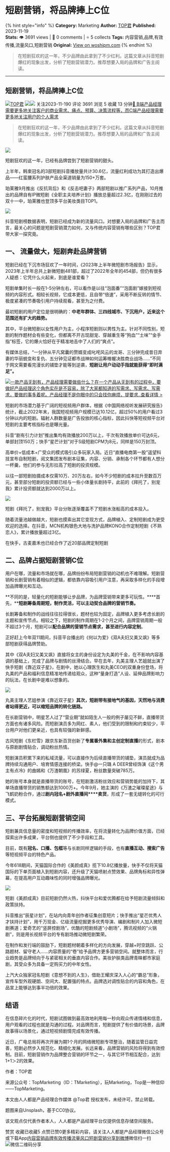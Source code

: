 # 短剧营销，将品牌捧上C位
{% hint style="info" %}
**Category:** Marketing
**Author:** [TOP君](https://www.woshipm.com/u/1079813)
**Published:** 2023-11-19  
**Stats:** 👁️ 3691 views | 💬 0 comments | ⭐ 5 collects
**Tags:** 内容营销,品牌,有效传播,流量风口,短剧营销
**Original:** [View on woshipm.com](https://www.woshipm.com/marketing/5942919.html)
{% endhint %}
> 在短剧狂欢的这一年，不少品牌由此拿到了不少红利。这篇文章从抖音短剧爆红的现象出发，分析了短剧营销潜力。推荐想要入局的品牌和广告主阅读。

---

## 短剧营销，将品牌捧上C位

[![](https://static.woshipm.com/passportAvatar_20211220_155621.jpg?imageView2/1/w/72/h/72/q/100)](https://www.woshipm.com/u/1079813)[TOP君](https://www.woshipm.com/u/1079813) ![](https://static.woshipm.com/tag/1122_1@2x.png)![](https://static.woshipm.com/tag/2105_1@2x.png) 关注2023-11-190 评论 3691 浏览 5 收藏 13 分钟[🔗 B端产品经理需要更多地关注客户的商业需求、痛点、预算、决策流程等，而C端产品经理需要更多地关注用户的个人需求](https://ke.qidianla.com/courses/bcpm)

> 在短剧狂欢的这一年，不少品牌由此拿到了不少红利。这篇文章从抖音短剧爆红的现象出发，分析了短剧营销潜力。推荐想要入局的品牌和广告主阅读。

![](https://image.woshipm.com/2023/04/13/b1b8b7e4-d9ee-11ed-9d7a-00163e0b5ff3.jpg)

短剧狂欢的这一年，已经有品牌尝到了短剧营销的甜头。

上半年，韩束冠名的3部短剧抖音播放量共计30.6亿，流量红利成功为其打造出爆品——红蛮腰系列护肤产品全渠道销量为150+万套。

珀莱雅9月推出《反抗背后》和《反击吧妻子》两部短剧以推广系列产品，10月推出的品牌自有IP微短剧《全职主夫培养计划》播放总量超过2.3亿，在刚刚过去的双十一中，珀莱雅也登顶多平台美妆类目TOP1。

![](https://image.yunyingpai.com/wp/2023/11/l225i1EgMqhZxIBuo4Lp.jpeg)

抖音短剧榜数据表明，短剧已经成为新的流量风口。对想要入局的品牌和广告主而言，最关心的问题是短剧营销潜力如何，又与传统内容营销有哪些区别？TOP君带大家一探究竟。

## 一、 流量做大，短剧奔赴品牌营销

短剧已经在下沉市场狂欢了一年时间，《2023年上半年微短剧市场报告》显示，2023年上半年总共上新微短剧481部，超过了2022年全年的454部，但仍有很多人疑惑：它凭什么火起来，到底是谁爱看？

短剧单集时长一般在1-5分钟左右，可以看作是以往“泡面番”“泡面剧”嫁接到短视频的内容形式。相较长视频，它成本更低，且自带“倍速”，采用不断反转的情节、极度紧凑的节奏吸引用户持续观看，甚至为之付费。

最初短剧的用户定位是很明确的：**中老年群体、三四线城市、下沉用户，近来这个范围还有扩大的趋势。**

其中，平台微短剧以女性用户为主，小程序短剧则以男性为主。针对不同性别，短剧的制作题材会有些变化，但都离不开古现甜宠、穿越重生等“狗血”“土味”“金手指”标签，它的爆火恰好在于精准地击中了人们的“爽点”。

有媒体总结，“一分钟从平凡窝囊的赘婿变成叱咤风云的龙哥、三分钟完成昔日弃妻的华丽蜕变和复仇、五分钟见证都市战神如何运筹帷幄决胜商业战场……”不同于网文需要看完漫长的铺垫才能等到逆袭，**短剧让用户动动手指就能获得“即时满足”。**

[![](https://image.woshipm.com/2023/08/02/58dc678c-30e3-11ee-88e7-00163e0b5ff3.png)一款产品无到有，产品经理需要做些什么？在一个产品从无到有的过程中，要做好产品经理这个角色实在是不容易，除了大家都知道的写需求、写需求、写需求，要做的事多着呢。产品经理不是你眼中的只会找你麻烦，提要求..查看详情 >](https://ke.qidianla.com/courses/bcpm)

短剧的市场潜力基于广阔的短视频用户群体，根据《中国网络视听发展研究报告》统计，截止2022年末，我国短视频用户规模已达10.12亿，超过50%的用户看过3分钟以内的短剧。辐射人群数量是广告投放的核心指标，因此抖快等短视频平台对短剧的主要考核指标也是曝光量。

抖音“剧有引力计划”推出集均有效播放200万以上，千次有效播放单价可达6元，单部封顶150万；快手“星芒计划”对于S级短剧CPM为8元，同样是150万封顶。

高单价+低成本+广受众的模式吸引众多玩家入局。近日“直播电商第一股”遥望科技宣布自制短剧，阅文集团发布剧本征集，内容、分销、承制各个环节都有人想分一杯羹，他们的参与无形拉高了短剧的投资规模。

以往一部短剧拍摄成本仅需10万、20万左右，如今不少短剧的成本拉升至数百万元，甚至部分短剧的投资额已经与一些小体量长剧持平，此前的《拜托了，别宠我》累计投资额就达到2000万以上。

![](https://image.yunyingpai.com/wp/2023/11/wo7pKFpprSqzmKGmVqsD.jpeg)

短剧《拜托了，别宠我》平台分账逐渐覆盖不了短剧水涨船高的成本投入。

随着流量池越做越大，短剧也摸索出其它变现方式，品牌植入、定制短剧成为更受欢迎的选择。在抖音，MCN机构银色大地与洗护品牌KONO合作定制短剧《不熟恋人》，累计播放量超过3亿。

在快手，古麦嘉禾也已经合作了近20部品牌定制短剧

## 二、品牌占据短剧营销C位

用户在哪，流量和市场就在哪，品牌纷纷布局短剧营销的动机也不难理解。短剧营销和长剧营销有着相似的逻辑，都依靠内容吸引用户注意，再采取多样化的手段增加品牌曝光和互动。

**不同的是，轻量化的短剧能够让步品牌，为品牌营销带来更多可玩性。****首先，****短剧筹备周期短，制作灵活，可以主动契合品牌的营销节奏。**

长剧筹备和制作的战线往往拉得很长，题材也较为固定，品牌植入更多考虑长剧的主题和宣传节点。相较之下，短剧的制作周期在1-2个月之间，品牌营销周期一般不超过3个月，短剧可以**配合品牌的营销节点需求，甚至进行内容定制**。

正好赶上今年双11期间，抖音平台播出的《何以为爱》《双A夫妇又美又飒》等多部短剧获得品牌赞助。

其中《双A夫妇又美又飒》直接将女主的身份设定为丸美的千金，在不影响内容基调的基础上，完成了品牌与剧情的丝滑结合。早在去年，丸美主理人艺姐就出演了快手短剧《靠近双子星》，在剧中，她以心理医生和丸美CEO的双重身份登场，将丸美的产品和福利信息精准地传递给观众，这种“量身打造”人设、延伸品牌影响力的玩法，在长剧中是难以想象的。

![](https://image.yunyingpai.com/wp/2023/11/OnXGMoWaQel0LqGjInq2.jpeg)

丸美主理人艺姐参演《靠近双子星》**其次，短剧带有接地气的基因，天然地与消费者站得更近，可以缩短品牌的转化链路。**

在长剧营销中，明星艺人过了“营业期”就如陌生人一般的例子屡见不鲜，直播带货方面也有诸多风险。而短剧演员多为网红、素人，他们受到的限制和约束较少，平台用户对他们更亲近，也具有较强的新鲜感。

古风短剧《东栏雪》跟京东新百货创新了**专属番外集和主创定制直播**的形式，剧本与原剧剧情贴合，调动粉丝热情。

短剧演员积累下来的私域流量，可以直接作为后续直播带货的铺垫，演员就成为品牌持续沟通用户、培育情感连接的桥梁。快手@一只璐 A DEER曾经饰演《这个男主有点冷》的曲嫣和《万渣朝凰》的苏绿夏，粉丝数量突破785万。

她的账号本身就是直播带货的账号，在短剧激活粉丝效应和营销势能的加持下，其单场直播带货的销售额达到1000万+。今年9月，她主演的《万渣之璀璨星途》与飞鹤奶粉合作，通过**剧内冠名+剧外直播间****卖货**，形成了一套无缝转化的可行模式。

## 三、平台拓展短剧营销空间

短剧兼具信息量的密度和短视频的传播效率，在将流量转化为品牌价值方面，已经探索出许多成果，平台侧也提供了不少手段和工具。

目前，既有**冠名、口播、包框**等与长剧同样逻辑的手段，也有**直播互动、搜索广告**等短视频平台的特色产品。

今年618期间，天猫国际合作的《美颜成真》揽下10.8亿播放量，快手不仅将天猫国际的下单页面植入到短剧内容，还升级了天猫喷射点赞效果、品牌角标和异性弹幕，在提高用户互动趣味性的同时增强品牌曝光。

![](https://image.yunyingpai.com/wp/2023/11/vMMCBSZOkEJNrKyjiCSb.jpeg)

短剧《美颜成真》目前短剧仍然火热，抖快平台和爱优腾都在给予短剧流量倾斜和政策扶持。

抖音推出“辰星计划”，在站内向青年创作者征集创意短片；快手推出“星芒优秀人才扶持计划”，用千万现金、亿级流量挖掘更多优秀导演、编剧和制片人加入微短剧赛道；爱奇艺的“竖屏控剧场”，优酷的短剧频道“小剧场”，腾讯视频的“火锅剧”，则是用长视频平台的专有剧场推动微短剧繁荣。

在制作和发行端的鼓励下，短剧题材朝着多样化的方向发展，穿越+时空跳跃、公路题材、留守老人……内容质量的“卷”给予品牌方更多营销空间。就整体而言，行业趋势是品牌倾向于与紧密相关的垂直内容合作。美妆护肤类品牌青睐都市家庭剧，其受众多为具备一定购买力的中年女性。

上汽大众独家冠名短剧《意想不到的人生》，借助王耀庆深入人心的“霸总”形象，宣传车型外观硬朗、空间大、配置强的特点。品牌选对调性贴合的内容和角色，在品宣上能够达到事半功倍的效果。

## 结语

在信息碎片化的时代，短剧试图做到最高效地利用每一秒向观众传递情绪和信息，用户观看的过程也就是沟通的过程。对品牌而言，短剧提供了有价值的场景，品牌故事得以场景化，通过短视频剧情完成有效传播。

近日，广电总局将再次开展为期1个月的网络微短剧专项整治，随着监管日益完善，短剧必然步入规范化、精细化发展。长远来看，品牌营销的风险将得到有效控制。目前，短剧营销作为品牌整合营销的环节之一，与其它环节相互配合，达到1+1＞2的效果。

作者：TOP君

来源公众号：TopMarketing（ID：TMarketing），玩Marketing，Top是一种信仰——TopMarketing。

本文由人人都是产品经理合作媒体 @Top君 授权发布，未经许可，禁止转载。

题图来自Unsplash，基于CC0协议。

该文观点仅代表作者本人，人人都是产品经理平台仅提供信息存储空间服务。

赞赏 收藏已收藏5 点赞已赞0更多精彩内容，请关注人人都是产品经理微信公众号或下载App[内容营销](https://www.woshipm.com/tag/%e5%86%85%e5%ae%b9%e8%90%a5%e9%94%80)[品牌](https://www.woshipm.com/tag/%e5%93%81%e7%89%8c)[有效传播](https://www.woshipm.com/tag/%e6%9c%89%e6%95%88%e4%bc%a0%e6%92%ad)[流量风口](https://www.woshipm.com/tag/%e6%b5%81%e9%87%8f%e9%a3%8e%e5%8f%a3)[短剧营销](https://www.woshipm.com/tag/%e7%9f%ad%e5%89%a7%e8%90%a5%e9%94%80)[分享到微博](https://service.weibo.com/share/share.php?appkey=2775287854&title=短剧营销，将品牌捧上C位&url=https://www.woshipm.com/marketing/5942919.html&pic=https://image.woshipm.com/2023/04/13/b1b8b7e4-d9ee-11ed-9d7a-00163e0b5ff3.jpg)微信扫一扫![微信二维码](https://api.pwmqr.com/qrcode/create/?url=https://www.woshipm.com/marketing/5942919.html)分享